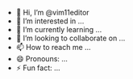 - 👋 Hi, I’m @vim11editor
- 👀 I’m interested in ...
- 🌱 I’m currently learning ...
- 💞️ I’m looking to collaborate on ...
- 📫 How to reach me ...
- 😄 Pronouns: ...
- ⚡ Fun fact: ...

<!---
vim11editor/vim11editor is a ✨ special ✨ repository because its `README.md` (this file) appears on your GitHub profile.
You can click the Preview link to take a look at your changes.
--->
